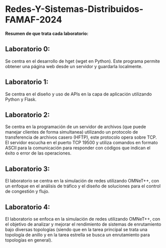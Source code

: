 # Redes-Y-Sistemas-Distribuidos-FAMAF-2024
**Resumen de que trata cada laboratorio:**

## Laboratorio 0:
Se centra en el desarrollo de hget (wget en Python). Este programa permite obtener una página web desde un 
servidor y guardarla localmente. 

## Laboratorio 1:
Se centra en el diseño y uso de APIs en la capa de aplicación utilizando Python y Flask.

## Laboratorio 2:
Se centra en la programación de un servidor de archivos (que puede manejar clientes de forma simultanea) utilizando un protocolo 
de transferencia de archivos casero (HFTP), este protocolo opera sobre TCP. El servidor escucha en el puerto TCP 19500 y utiliza 
comandos en formato ASCII para la comunicación para responder con códigos que indican el éxito o error de las operaciones.

## Laboratorio 3:
El laboratorio se centra en la simulación de redes utilizando OMNeT++, con un enfoque en el análisis de tráfico y el diseño 
de soluciones para el control de congestión y flujo. 

## Laboratorio 4:
El laboratorio se enfoca en la simulación de redes utilizando OMNeT++, con el objetivo de analizar y mejorar el rendimiento de 
sistemas de enrutamiento bajo diversas topologías (siendo que en la tarea principal se trata una topología de anillo y en la 
tarea estrella se busca un enrutamiento para topologías en general).